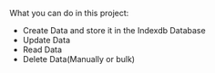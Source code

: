 What you can do in this project:

- Create Data and store it in the Indexdb Database
- Update Data
- Read Data
- Delete Data(Manually or bulk)
